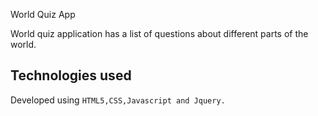 World Quiz App

World quiz application has a list of questions about different parts of the world.


## Technologies used
Developed using 
```HTML5,CSS,Javascript and Jquery.```




